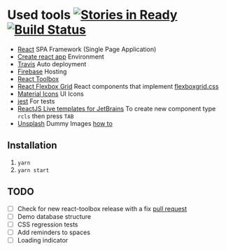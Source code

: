 # Used tools [![Stories in Ready](https://badge.waffle.io/FDiskas/tlate.png?label=ready&title=Ready)](https://waffle.io/FDiskas/tlate) [![Build Status](https://travis-ci.org/FDiskas/tlate.svg?branch=master)](https://travis-ci.org/FDiskas/tlate)
* [React](https://facebook.github.io/react) SPA Framework (Single Page Application)
* [Create react app](https://github.com/facebookincubator/create-react-app) Environment
* [Travis](https://travis-ci.org) Auto deployment
* [Firebase](https://firebase.google.com) Hosting
* [React Toolbox](http://react-toolbox.com)
* [React Flexbox Grid](https://github.com/roylee0704/react-flexbox-grid) React components that implement [flexboxgrid.css](https://github.com/kristoferjoseph/flexboxgrid)
* [Material Icons](https://github.com/google/material-design-icons/tree/master/iconfont) UI Icons
* [jest](https://facebook.github.io/jest/) For tests
* [ReactJS Live templates for JetBrains](https://github.com/geochatz/phpstorm-reactjs)
  To create new component type `rcls` then press `TAB`
* [Unsplash](https://unsplash.it/images) Dummy Images [how to](http://designinstruct.com/tutorial/howto-image-placeholders/)

## Installation
1. `yarn`
1. `yarn start`

## TODO
* [ ] Check for new react-toolbox release with a fix [pull request](https://github.com/react-toolbox/react-toolbox/pull/1321)
* [ ] Demo database structure
* [ ] CSS regression tests
* [ ] Add reminders to spaces
* [ ] Loading indicator

